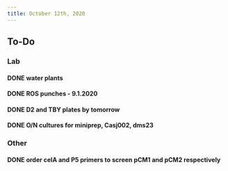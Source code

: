 ```yaml
---
title: October 12th, 2020
---
```


## **To-Do**
### **Lab**
#### DONE water plants

#### DONE ROS punches - 9.1.2020

#### DONE D2 and TBY plates by tomorrow

#### DONE O/N cultures for miniprep, Casj002, dms23

### **Other**
#### DONE order celA and P5 primers to screen pCM1 and pCM2 respectively
